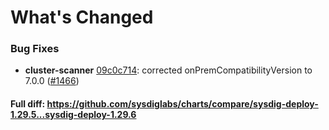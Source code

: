 # What's Changed

### Bug Fixes
- **cluster-scanner** [09c0c714](https://github.com/sysdiglabs/charts/commit/09c0c714333f9ba7c28954b5a688a22092e5db88): corrected onPremCompatibilityVersion to 7.0.0 ([#1466](https://github.com/sysdiglabs/charts/issues/1466))
#### Full diff: https://github.com/sysdiglabs/charts/compare/sysdig-deploy-1.29.5...sysdig-deploy-1.29.6
